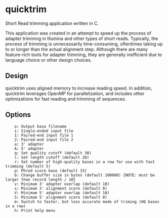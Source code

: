 # quicktrim
Short Read trimming application written in C.

This application was created in an attempt to speed up the process of adapter trimming in Illumina and other types of short reads. Typically, the process of trimming is unnecessarily time-consuming, oftentimes taking up to or longer than the actual alignment step. Although there are many feature-rich tools for adapter trimming, they are generally inefficient due to language choice or other design choices.

## Design
quicktrim uses aligned memory to increase reading speed. In addition, quicktrim leverages OpenMP for parallelization, and includes other optimizations for fast reading and trimming of sequences.

## Options
        o: Output base filename
        i: Single-ended input file
        1: Paired-end input file 1
        2: Paired-end input file 2
        a: 3' adapter
        A: 5' adapter
        q: Set quality cutoff (default 30)
        l: Set length cutoff (default 20)
        r: Set number of high-quality bases in a row for use with fast trimming (default 5)
        p: Phred score base (default 33)
        b: Change buffer size in bytes (default 100000) {NOTE: must be larger than record length / 10}
        v: Minimum 3' adapter overlap (default 10)
        s: Minimum 3' alignment score (default 8)
        V: Minimum 5' adapter overlap (default 10)
        S: Minimum 5' alignment score (default 8)
        m: Switch to faster, but less accurate mode of triming (HQ bases in a row)
        h: Print help menu
